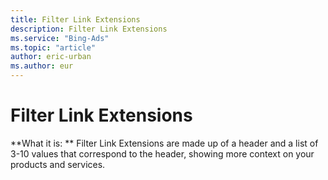 ```yaml
---
title: Filter Link Extensions
description: Filter Link Extensions
ms.service: "Bing-Ads"
ms.topic: "article"
author: eric-urban
ms.author: eur
---
```


# Filter Link Extensions

**What it is: ** Filter Link Extensions are made up of a header and a list of 3-10 values that correspond to the header, showing more context on your products and services.


